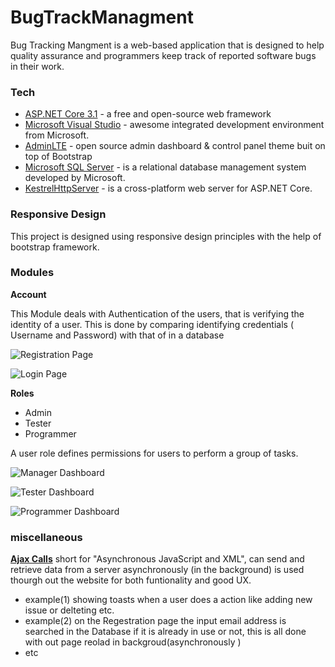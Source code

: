 # BugTrackManagment

Bug Tracking Mangment is a web-based application that is designed 
to help quality assurance and programmers keep track of reported 
software bugs in their work.

### Tech
* [ASP.NET Core 3.1](https://github.com/dotnet/aspnetcore) - a free and open-source web framework
* [Microsoft Visual Studio](https://visualstudio.microsoft.com) - awesome integrated development environment from Microsoft.
* [AdminLTE](https://adminlte.io/) - open source admin dashboard & control panel theme buit on top of Bootstrap
* [Microsoft SQL Server](https://www.microsoft.com/en-us/sql-server) - is a relational database management system developed by Microsoft.
* [KestrelHttpServer](https://github.com/dotnet/aspnetcore/tree/master/src/Servers/Kestrel) - is a cross-platform web server for ASP.NET Core.


### Responsive Design

This project is designed  using responsive design principles with the help of bootstrap framework.  


### Modules

**Account** 

This Module deals with Authentication of the users, that is verifying the identity of a user. This is done by comparing identifying credentials ( Username and Password)  with that of in a database


![Registration Page](https://drive.google.com/uc?export=view&id=1jBbtO1TCYk0i-9nRtv5PBJfK4dqd1HWU)

![Login Page](https://drive.google.com/uc?export=view&id=1IiLir8k1jBq3l4DWn3vmvaNsJ6VnFZFH)


**Roles** 
* Admin
* Tester
* Programmer

A user role defines permissions for users to perform a group of tasks.

![Manager Dashboard](https://drive.google.com/uc?export=view&id=1VdPYuSAnu5nb4Fmlh1I5zd29SB4RJ1dI)

![Tester Dashboard](https://drive.google.com/uc?export=view&id=1SCUMvsBuj2aQeWRK770FU6mwbrZ9dFFm)

![Programmer Dashboard](https://drive.google.com/uc?export=view&id=1gzJsVbHFC0lBLjxvsPHmk6kgF2vO4yVI)

###  miscellaneous 

**[Ajax Calls](https://en.wikipedia.org/wiki/Ajax_(programming))** short for "Asynchronous JavaScript and XML", can send and retrieve data from a server asynchronously (in the background) is used thourgh out the website for both funtionality and good UX.
* example(1) showing toasts when a user does a action like adding new issue or delteting etc. 
* example(2) on the Regestration page the input email address is searched in the Database if it is already in use or not, this is all done with out page reolad in backgroud(asynchronously )
* etc




